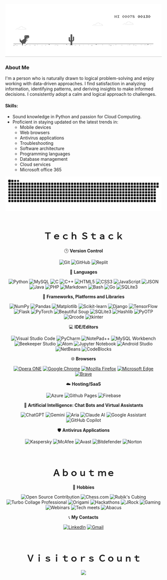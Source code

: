 <div align="center">
  <img align="center" src="output/dino.gif">
</div>

### About Me

I'm a person who is naturally drawn to logical problem-solving and enjoy working with data-driven approaches. I find satisfaction in analyzing information, identifying patterns, and deriving insights to make informed decisions. I consistently adopt a calm and logical approach to challenges.

#### Skills:

- Sound knowledge in Python and passion for Cloud Computing.
- Proficient in staying updated on the latest trends in:
  - Mobile devices
  - Web browsers
  - Antivirus applications
  - Troubleshooting
  - Software architecture
  - Programming languages
  - Database management
  - Cloud services
  - Microsoft office 365

<div align="center">
  <img  src="output/snake.svg"  alt="Snake animation"  />
</div>

<br>
<div align="center">
   <h1 align="center">Ｔｅｃｈ Ｓｔａｃｋ</h1>


🕒 **Version Control**

![Git](https://img.shields.io/badge/git-%23F05033.svg?style=for-the-badge&logo=git&logoColor=white)
![GitHub](https://img.shields.io/badge/github-%23121011.svg?style=for-the-badge&logo=github&logoColor=white)
![Replit](https://img.shields.io/badge/Replit-%230D101E.svg?style=for-the-badge&logo=replit&logoColor=white)

📓 **Languages**

![Python](https://img.shields.io/badge/python-%2314354C.svg?style=for-the-badge&logo=python&logoColor=white)
![MySQL](https://img.shields.io/badge/MySQL-%23cc0000?style=for-the-badge&logo=json&logoColor=white)
![C](https://img.shields.io/badge/c-%2300599C.svg?style=for-the-badge&logo=c&logoColor=white)
![C++](https://img.shields.io/badge/c++-%2300599C.svg?style=for-the-badge&logo=c%2B%2B&logoColor=white)
![HTML5](https://img.shields.io/badge/html5-%23E34F26.svg?style=for-the-badge&logo=html5&logoColor=white)
![CSS3](https://img.shields.io/badge/css3-%231572B6.svg?style=for-the-badge&logo=css3&logoColor=white)
![JavaScript](https://img.shields.io/badge/javascript-%23323330.svg?style=for-the-badge&logo=javascript&logoColor=white)
![JSON](https://img.shields.io/badge/JSON-%23ff471a?style=for-the-badge&logo=json)
![Java](https://img.shields.io/badge/java-%23ED8B00.svg?style=for-the-badge&logo=java&logoColor=white)
![PHP](https://img.shields.io/badge/php-%23777BB4.svg?style=for-the-badge&logo=php&logoColor=white)
![Markdown](https://img.shields.io/badge/markdown-%23000000.svg?style=for-the-badge&logo=markdown&logoColor=white)
![Bash](https://img.shields.io/badge/Bash-%230099ff?style=for-the-badge&logo=gnubash&logoColor=white)
![Go](https://img.shields.io/badge/Go-00ADD8?style=for-the-badge&logo=go&logoColor=white)
![SQLite3](https://img.shields.io/badge/SQLite3-%23003B57?style=for-the-badge&logo=sqlite&logoColor=white)

🧮 **Frameworks, Platforms and Libraries**

![NumPy](https://img.shields.io/badge/NumPy-%23013243.svg?style=for-the-badge&logo=NumPy&logoColor=white)
![Pandas](https://img.shields.io/badge/Pandas-%23150458.svg?style=for-the-badge&logo=Pandas&logoColor=white)
![Matplotlib](https://img.shields.io/badge/Matplotlib-%23013243.svg?style=for-the-badge&logo=Matplotlib&logoColor=white)
![Scikit-learn](https://img.shields.io/badge/Scikit--learn-%23F7931E.svg?style=for-the-badge&logo=scikit-learn&logoColor=white)
![Django](https://img.shields.io/badge/Django-%23092E20.svg?style=for-the-badge&logo=Django&logoColor=white)
![TensorFlow](https://img.shields.io/badge/TensorFlow-%23FF6F00.svg?style=for-the-badge&logo=TensorFlow&logoColor=white)
![Flask](https://img.shields.io/badge/Flask-%23000000.svg?style=for-the-badge&logo=Flask&logoColor=white)
![PyTorch](https://img.shields.io/badge/PyTorch-%23EE4C2C.svg?style=for-the-badge&logo=PyTorch&logoColor=white)
![Beautiful Soup](https://img.shields.io/badge/Beautiful%20Soup-%234282B4.svg?style=for-the-badge&logo=Python&logoColor=white)
![SQLite3](https://img.shields.io/badge/sqlite3-%23003B57.svg?style=for-the-badge&logo=sqlite&logoColor=white)
![Hashlib](https://img.shields.io/badge/hashlib-%232C91D8.svg?style=for-the-badge&logo=python&logoColor=white)
![PyOTP](https://img.shields.io/badge/PyOTP-%232C91D8.svg?style=for-the-badge&logo=python&logoColor=white)
![Qrcode](https://img.shields.io/badge/Qrcode-%23000000.svg?style=for-the-badge&logo=python&logoColor=white)
![tkinter](https://img.shields.io/badge/tkinter-%235849A6.svg?style=for-the-badge&logo=python&logoColor=white)

💻 **IDE/Editors**

![Visual Studio Code](https://img.shields.io/badge/Visual%20Studio%20Code-0078d7.svg?style=for-the-badge&logo=visual-studio-code&logoColor=white)
![PyCharm](https://img.shields.io/badge/PyCharm-%23000000.svg?style=for-the-badge&logo=PyCharm&logoColor=white)
![NotePad++](https://img.shields.io/badge/NotePad++-%23000000.svg?style=for-the-badge&logo=notepad%2B%2B&logoColor=white)
![MySQL Workbench](https://img.shields.io/badge/MySQL%20Workbench-%2300f.svg?style=for-the-badge&logo=MySQL&logoColor=white)
![Beekeeper Studio](https://img.shields.io/badge/Beekeeper%20Studio-%2360C2BE.svg?style=for-the-badge&logo=DataStax&logoColor=white)
![Atom](https://img.shields.io/badge/Atom-%2366595C.svg?style=for-the-badge&logo=semanticuireact&logoColor=white)
![Jupyter Notebook](https://img.shields.io/badge/Jupyter-%23F37626.svg?style=for-the-badge&logo=Jupyter&logoColor=white)
![Android Studio](https://img.shields.io/badge/Android%20Studio-3DDC84.svg?style=for-the-badge&logo=android-studio&logoColor=white)
![NetBeans](https://img.shields.io/badge/NetBeans%20IDE-1B6AC6.svg?style=for-the-badge&logo=apache-netbeans-ide&logoColor=white)
![CodeBlocks](https://img.shields.io/badge/CodeBlocks-%23000000.svg?style=for-the-badge&logo=CodeBlocks&logoColor=white)

🌐 **Browsers**

[![Opera ONE](https://img.shields.io/badge/Opera-FF1B2D?style=for-the-badge&logo=Opera&logoColor=white)](https://www.opera.com/)
[![Google Chrome](https://img.shields.io/badge/Google%20Chrome-4285F4?style=for-the-badge&logo=GoogleChrome&logoColor=white)](https://www.google.com/chrome/)
[![Mozilla Firefox](https://img.shields.io/badge/Mozilla%20Firefox-FF7139?style=for-the-badge&logo=Mozilla%20Firefox&logoColor=white)](https://www.mozilla.org/firefox/new)
[![Microsoft Edge](https://img.shields.io/badge/Microsoft%20Edge-0ff80?style=for-the-badge&logo=MicrosoftEdge&logoColor=white)](https://www.microsoft.com/edge)
[![Brave](https://img.shields.io/badge/Brave-FB542B?style=for-the-badge&logo=Brave&logoColor=white)](https://brave.com/)

☁️ **Hosting/SaaS**

![Azure](https://img.shields.io/badge/azure-%230072C6.svg?style=for-the-badge&logo=microsoftazure&logoColor=white)
![Github Pages](https://img.shields.io/badge/github%20pages-121013?style=for-the-badge&logo=github&logoColor=white)
![Firebase](https://img.shields.io/badge/firebase-%23039BE5.svg?style=for-the-badge&logo=firebase)

🤖 **Artificial Intelligence: Chat Bots and Virtual Assistants**

![ChatGPT](https://img.shields.io/badge/ChatGPT-AI%20Bot-blue?style=for-the-badge)
![Gemini](https://img.shields.io/badge/Bard-AI%20Bot-green?style=for-the-badge)
![Aria](https://img.shields.io/badge/Aria-AI%20Bot-purple?style=for-the-badge)
![Claude AI](https://img.shields.io/badge/Claude.AI-AI%20Bot-9cf?style=for-the-badge)
![Google Assistant](https://img.shields.io/badge/Google%20Assistant-Virtual%20Assistant-red?style=for-the-badge)
![GitHub Copilot](https://img.shields.io/badge/GitHub%20Copilot-AI%20Assistant-9cf?style=for-the-badge)

🛡️ **Antivirus Applications**

![Kaspersky](https://img.shields.io/badge/Kaspersky-006DB7?style=for-the-badge&logo=kaspersky&logoColor=white)
![McAfee](https://img.shields.io/badge/McAfee-C01818?style=for-the-badge&logo=mcafee&logoColor=white)
![Avast](https://img.shields.io/badge/Avast-4F2E7E?style=for-the-badge&logo=avast&logoColor=white)
![Bitdefender](https://img.shields.io/badge/Bitdefender-ED1C24?style=for-the-badge&logo=bitdefender&logoColor=white)
![Norton](https://img.shields.io/badge/Norton-50309C?style=for-the-badge&logo=Norton&logoColor=white)

<br>
<div align="center">
   <h1 align="center">Ａｂｏｕｔ ｍｅ</h1>

🎨 **Hobbies**

![Open Source Contribution](https://img.shields.io/badge/Open%20Source%20Contribution-0078D4.svg?style=for-the-badge&logo=stackoverflow&logoColor=white)
![Chess.com](https://img.shields.io/badge/Chess.com-%23FFA500.svg?style=for-the-badge&logo=lichess&logoColor=white)
![Rubik's Cubing](https://img.shields.io/badge/Rubik's%20Cubing-%23FF4500.svg?style=for-the-badge&logo=hackthebox&logoColor=white)
![Turbo Collage Professional](https://img.shields.io/badge/Turbo%20Collage%20Professional-%23600FF6.svg?style=for-the-badge&logo=turbo&logoColor=white)
![Origami](https://img.shields.io/badge/Origami-%23F0C300.svg?style=for-the-badge&logo=snapcraft&logoColor=white)
![Hackathons](https://img.shields.io/badge/Hackathons-%23000000.svg?style=for-the-badge&logo=hackerrank&logoColor=white)
![JRock](https://img.shields.io/badge/JRock-red?style=for-the-badge&logo=applemusic&logoColor=white)
![Gaming](https://img.shields.io/badge/Gaming-000000?style=for-the-badge&logo=ubisoft&logoColor=white)
![Webinars](https://img.shields.io/badge/Webinars-%23008080.svg?style=for-the-badge&logo=microsoftteams&logoColor=white)
![Tech meets](https://img.shields.io/badge/Tech%20meets-%23007ACC.svg?style=for-the-badge&logo=googlemeet&logoColor=white)
![Abacus](https://img.shields.io/badge/Abacus-%23FF0000.svg?style=for-the-badge&logo=multisim&logoColor=white)

📞 **My Contacts**

[![LinkedIn](https://img.shields.io/badge/linkedin-%230077B5.svg?&style=for-the-badge&logo=linkedin&logoColor=white)](https://www.linkedin.com/in/pratham-pai/)
[![Gmail](https://img.shields.io/badge/gmail-D14836?&style=for-the-badge&logo=gmail&logoColor=white)](mailto:prathampaibm13@gmail.com)

<br>
<div align="center">
   <h1 align="center">Ｖｉｓｉｔｏｒｓ Ｃｏｕｎｔ</h1>

<a href="https://count.nett.moe" target="blank">
    <img src="https://count.nett.moe/get/pratham-pai/img?theme=rule34" />
</a>
